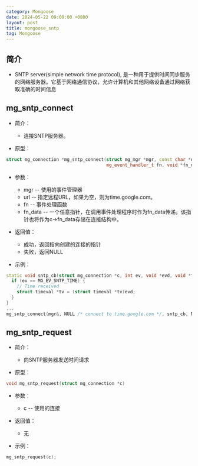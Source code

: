 ```yaml
---
category: Mongoose
date: 2024-05-22 09:00:00 +0800
layout: post
title: mongoose_sntp
tag: Mongoose
---
```

## 简介

+ SNTP server(simple network time protocol), 是一种用于提供时间同步服务的网络服务器。它基于网络通信协议，允许计算机和其他网络设备通过网络获取准确的时间信息

## mg_sntp_connect

+ 简介：
  + 连接SNTP服务器。

+ 原型：
```cpp
struct mg_connection *mg_sntp_connect(struct mg_mgr *mgr, const char *url,
                                      mg_event_handler_t fn, void *fn_data)
```

+ 参数：
  + mgr -- 使用的事件管理器
  + url -- 指定远程URL，如果为空，则为time.google.com。
  + fn  -- 事件处理函数
  + fn_data -- 一个任意指针，在调用事件处理程序时作为fn_data传递。该指针也将作为c->fn_data存储在连接结构中。

+ 返回值：
  + 成功，返回指向创建的连接的指针
  + 失败，返回NULL

+ 示例：
```cpp
static void sntp_cb(struct mg_connection *c, int ev, void *evd, void *fnd) {
  if (ev == MG_EV_SNTP_TIME) {
    // Time received
    struct timeval *tv = (struct timeval *tv)evd;
  }
}
...
mg_sntp_connect(mgr&, NULL /* connect to time.google.com */, sntp_cb, NULL);
```

## mg_sntp_request 

+ 简介：
  + 向SNTP服务器发送时间请求

+ 原型：
```cpp
void mg_sntp_request(struct mg_connection *c)
```

+ 参数：
  + c -- 使用的连接

+ 返回值：
  + 无

+ 示例：
```cpp
mg_sntp_request(c);
```